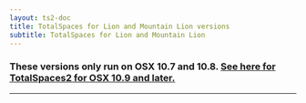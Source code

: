 ```yaml
---
layout: ts2-doc
title: TotalSpaces for Lion and Mountain Lion versions
subtitle: TotalSpaces for Lion and Mountain Lion
---
```


<h3>These versions only run on OSX 10.7 and 10.8. <a href="/changes2">See here for TotalSpaces2 for OSX 10.9 and later.</a></h3>
<hr>
<div class="changelogx"></div>

<script type="text/javascript" charset="utf-8">
  defer$(function() {
    $(function() {
      $('.changelogx').load('changelog.html?x='+((Math.random()+"").substring(2))+' #page');
    });
  });
</script>
